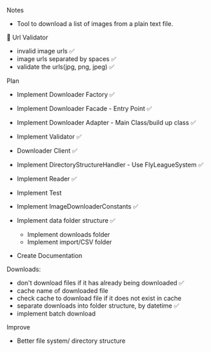 Notes
  - Tool to download a list of images from a plain text
  file.
    
🔗 Url Validator
- invalid image urls ✅  
- image urls separated by spaces ✅
- validate the urls(jpg, png, jpeg) ✅

Plan
- Implement Downloader Factory ✅
- Implement Downloader Facade - Entry Point ✅
- Implement Downloader Adapter - Main Class/build up class ✅
- Implement Validator ✅ 
- Downloader Client ✅
- Implement DirectoryStructureHandler - Use FlyLeagueSystem ✅
- Implement Reader ✅
- Implement Test
- Implement ImageDownloaderConstants ✅
- Implement data folder structure ✅
    - Implement downloads folder
    - Implement import/CSV folder
    
- Create Documentation


Downloads:
- don't download files if it has already being downloaded ✅
- cache name of downloaded file 
- check cache to download file if it does not exist in cache 
- separate downloads into folder structure, by datetime ✅
- implement batch download




 Improve
 - Better file system/ directory structure